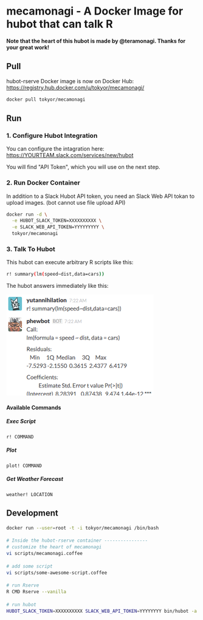 mecamonagi - A Docker Image for hubot that can talk R
========================================

**Note that the heart of this hubot is made by @teramonagi. Thanks for your great work!**

## Pull

hubot-rserve Docker image is now on Docker Hub: https://registry.hub.docker.com/u/tokyor/mecamonagi/

```sh
docker pull tokyor/mecamonagi
```

## Run

### 1. Configure Hubot Integration

You can configure the intagration here: https://YOURTEAM.slack.com/services/new/hubot

You will find "API Token", which you will use on the next step.

### 2. Run Docker Container

In addition to a Slack Hubot API token, you need an Slack Web API tokan to upload images. (bot cannot use file upload API)

```sh
docker run -d \
  -e HUBOT_SLACK_TOKEN=XXXXXXXXXX \
  -e SLACK_WEB_API_TOKEN=YYYYYYYYY \
  tokyor/mecamonagi
```

### 3. Talk To Hubot

This hubot can execute arbitrary R scripts like this:

```sh
r! summary(lm(speed~dist,data=cars)) 
```

The hubot answers immediately like this:

![screen](screenshot.png)


#### Available Commands

##### Exec Script

```
r! COMMAND
```

##### Plot

```
plot! COMMAND
```

##### Get Weather Forecast

```
weather! LOCATION
```

## Development

```sh
docker run --user=root -t -i tokyor/mecamonagi /bin/bash

# Inside the hubot-rserve container ----------------
# customize the heart of mecamonagi
vi scripts/mecamonagi.coffee

# add some script
vi scripts/some-awesome-script.coffee

# run Rserve
R CMD Rserve --vanilla

# run hubot
HUBOT_SLACK_TOKEN=XXXXXXXXXX SLACK_WEB_API_TOKEN=YYYYYYYY bin/hubot -a slack
```
